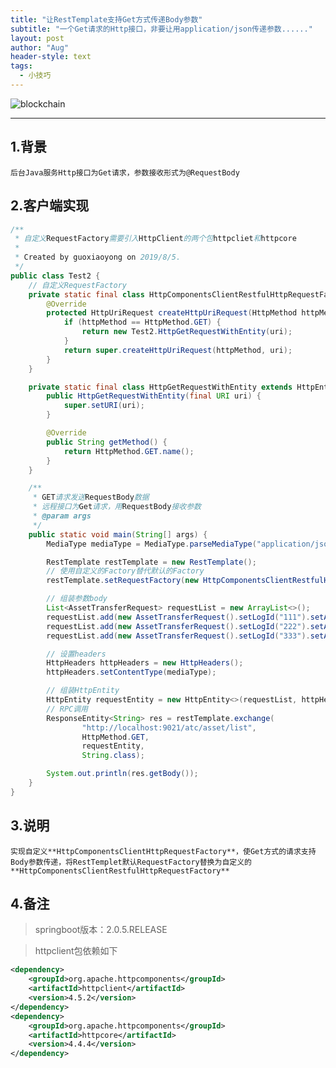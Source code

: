```yaml
---
title: "让RestTemplate支持Get方式传递Body参数"
subtitle: "一个Get请求的Http接口，非要让用application/json传递参数......"
layout: post
author: "Aug"
header-style: text
tags:
  - 小技巧
---
```


![blockchain](http://img.redocn.com/sheji/20141219/zhongguofengdaodeliyizhanbanzhijing_3744115.jpg "区块链")

---

## 1.背景
    后台Java服务Http接口为Get请求，参数接收形式为@RequestBody

## 2.客户端实现

```java
/**
 * 自定义RequestFactory需要引入HttpClient的两个包httpcliet和httpcore
 *
 * Created by guoxiaoyong on 2019/8/5.
 */
public class Test2 {
    // 自定义RequestFactory
    private static final class HttpComponentsClientRestfulHttpRequestFactory extends HttpComponentsClientHttpRequestFactory {
        @Override
        protected HttpUriRequest createHttpUriRequest(HttpMethod httpMethod, URI uri) {
            if (httpMethod == HttpMethod.GET) {
                return new Test2.HttpGetRequestWithEntity(uri);
            }
            return super.createHttpUriRequest(httpMethod, uri);
        }
    }

    private static final class HttpGetRequestWithEntity extends HttpEntityEnclosingRequestBase {
        public HttpGetRequestWithEntity(final URI uri) {
            super.setURI(uri);
        }

        @Override
        public String getMethod() {
            return HttpMethod.GET.name();
        }
    }

    /**
     * GET请求发送RequestBody数据
     * 远程接口为Get请求，用RequestBody接收参数
     * @param args
     */
    public static void main(String[] args) {
        MediaType mediaType = MediaType.parseMediaType("application/json; charset=UTF-8");

        RestTemplate restTemplate = new RestTemplate();
        // 使用自定义的Factory替代默认的Factory
        restTemplate.setRequestFactory(new HttpComponentsClientRestfulHttpRequestFactory());

        // 组装参数body
        List<AssetTransferRequest> requestList = new ArrayList<>();
        requestList.add(new AssetTransferRequest().setLogId("111").setAmount(BigDecimal.ONE));
        requestList.add(new AssetTransferRequest().setLogId("222").setAmount(BigDecimal.ONE));
        requestList.add(new AssetTransferRequest().setLogId("333").setAmount(BigDecimal.ONE));

        // 设置headers
        HttpHeaders httpHeaders = new HttpHeaders();
        httpHeaders.setContentType(mediaType);

        // 组装HttpEntity
        HttpEntity requestEntity = new HttpEntity<>(requestList, httpHeaders);
        // RPC调用
        ResponseEntity<String> res = restTemplate.exchange(
                "http://localhost:9021/atc/asset/list",
                HttpMethod.GET,
                requestEntity,
                String.class);

        System.out.println(res.getBody());
    }
}
```

## 3.说明
    
`实现自定义**HttpComponentsClientHttpRequestFactory**，使Get方式的请求支持Body参数传递，将RestTemplet默认RequestFactory替换为自定义的**HttpComponentsClientRestfulHttpRequestFactory**`

## 4.备注
    
>springboot版本：2.0.5.RELEASE
    
>httpclient包依赖如下
    
```xml
<dependency>
	<groupId>org.apache.httpcomponents</groupId>
	<artifactId>httpclient</artifactId>
	<version>4.5.2</version>
</dependency>
<dependency>
	<groupId>org.apache.httpcomponents</groupId>
	<artifactId>httpcore</artifactId>
	<version>4.4.4</version>
</dependency>
```